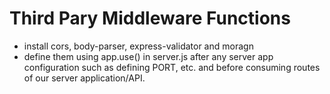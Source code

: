 # Third Pary Middleware Functions

* install cors, body-parser, express-validator and moragn
* define them using app.use() in server.js after any server app configuration such as defining PORT, etc. and before consuming routes of our server application/API.
